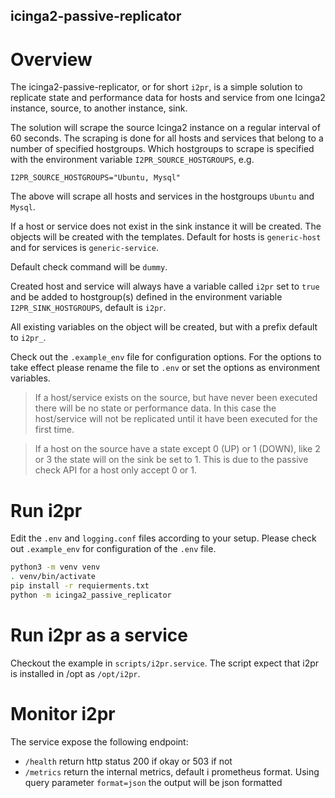 icinga2-passive-replicator
--------------------------

# Overview
The icinga2-passive-replicator, or for short `i2pr`, is a simple solution to replicate state and performance
data for hosts and service from one Icinga2 instance, source, to another instance, sink.

The solution will scrape the source Icinga2 instance on a regular interval of 60 seconds. 
The scraping is done for all hosts and services that belong to a number of specified hostgroups.
Which hostgroups to scrape is specified with the environment variable `I2PR_SOURCE_HOSTGROUPS`, e.g.

    I2PR_SOURCE_HOSTGROUPS="Ubuntu, Mysql"

The above will scrape all hosts and services in the hostgroups `Ubuntu` and `Mysql`.

If a host or service does not exist in the sink instance it will be created.
The objects will be created with the templates. Default for hosts is `generic-host`
and for services is `generic-service`.

Default check command will be `dummy`.

Created host and service will always have a variable called `i2pr` set to `true` and be added to hostgroup(s) 
defined in the environment variable `I2PR_SINK_HOSTGROUPS`, default is `i2pr`.

All existing variables on the object will be created, but with a prefix default to `i2pr_`.

Check out the `.example_env` file for configuration options. For the options to take effect please
rename the file to `.env` or set the options as environment variables.

> If a host/service exists on the source, but have never been executed there will be no state or performance data.
In this case the host/service will not be replicated until it have been executed for the first time.

> If a host on the source have a state except 0 (UP) or 1 (DOWN), like 2 or 3 the state will on the sink be set 
to 1. This is due to the passive check API for a host only accept 0 or 1.

# Run i2pr
Edit the `.env` and `logging.conf` files according to your setup. Please check out `.example_env` for configuration of
the `.env` file.

```bash
python3 -m venv venv
. venv/bin/activate
pip install -r requierments.txt
python -m icinga2_passive_replicator
```

# Run i2pr as a service
Checkout the example in `scripts/i2pr.service`. The script expect that i2pr is installed in /opt as 
`/opt/i2pr`.

# Monitor i2pr
The service expose the following endpoint:

- `/health` return http status 200 if okay or 503 if not
- `/metrics` return the internal metrics, default i prometheus format. Using query parameter `format=json` the
output will be json formatted